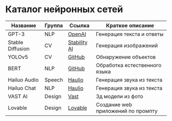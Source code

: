 # Каталог нейронных сетей

| Название         | Группа | Ссылка                                                | Краткое описание                   |
|------------------|--------|-------------------------------------------------------|------------------------------------|
| GPT-3            | NLP    | [OpenAI](https://openai.com/gpt-3)                    | Генерация текста и ответы          |
| Stable Diffusion | CV     | [Stability AI](https://stability.ai)                  | Генерация изображений              |
| YOLOv5           | CV     | [GitHub](https://github.com/ultralytics/yolov5)       | Обнаружение объектов               |
| BERT             | NLP    | [GitHub](https://github.com/google-research/bert)     | Обработка естественного языка      |
| Hailuo Audio     | Speech | [Haulio](https://www.hailuo.ai/audio)                 | Генерация звука из текста          |
| Hailuo Chat      | NLP    | [Haulio](https://www.hailuo.ai)                       | Генерация звука из текста          |
| VAST AI          | Design | [Vast](https://huggingface.co/spaces/VAST-AI/MIDI-3D) | 3д модели из фото                  |
| Lovable          | Design | [Lovable](https://lovable.dev/)                       | Создание web приложений по промпту |
